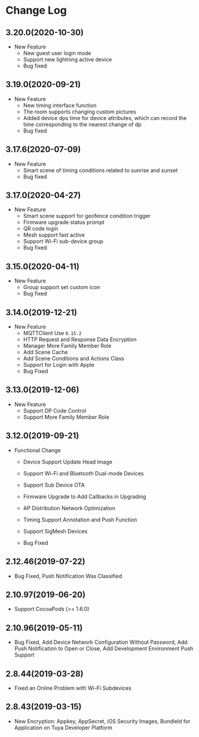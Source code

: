 # Change Log

## 3.20.0(2020-10-30)

- New Feature
  - New guest user login mode
  - Support new lightning active device
  - Bug fixed

## 3.19.0(2020-09-21)

- New Feature
  - New timing interface function
  - The room supports changing custom pictures
  - Added device dps time for device attributes, which can record the time corresponding to the nearest change of dp
  - Bug fixed

## 3.17.6(2020-07-09)

- New Feature
  - Smart scene of timing conditions related to sunrise and sunset
  - Bug fixed

## 3.17.0(2020-04-27)

- New Feature
  - Smart scene support for geofence condition trigger
  - Firmware upgrade status prompt
  - QR code login
  - Mesh support fast active
  - Support Wi-Fi sub-device group
  - Bug fixed

## 3.15.0(2020-04-11)

- New Feature
  - Group support set custom icon
  - Bug fixed

## 3.14.0(2019-12-21)

- New Feature
  - MQTTClient Use `0.15.2`
  - HTTP Request and Response Data Encryption
  - Manager More Family Member Role
  - Add Scene Cache
  - Add Scene Conditions and Actions Class
  - Support for Login with Apple
  - Bug Fixed

## 3.13.0(2019-12-06)

- New Feature
  - Support DP Code Control
  - Support More Family Member Role

## 3.12.0(2019-09-21)

- Functional Change

  - Device Support Update Head Image
  - Support Wi-Fi and Bluetooth Dual-mode Devices

  - Support Sub Device OTA

  - Firmware Upgrade to Add Callbacks in Upgrading
  - AP Distribution Network Optimization
  - Timing Support Annotation and Push Function
  - Support SigMesh Devices
  - Bug Fixed

## 2.12.46(2019-07-22)

- Bug Fixed, Push Notification Was Classified

## 2.10.97(2019-06-20)

- Support  CocoaPods (>= 1.6.0)

## 2.10.96(2019-05-11)

- Bug Fixed, Add Device Network Configuration Without Password, Add Push Notification to Open or Close, Add Development Environment Push Support

## 2.8.44(2019-03-28)

- Fixed an Online Problem with Wi-Fi Subdevices

## 2.8.43(2019-03-15)

- New Encryption:  Appkey, AppSecret, iOS Security Images, BundleId for Application on Tuya Developer Platform
